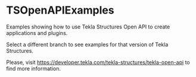 # TSOpenAPIExamples
Examples showing how to use Tekla Structures Open API to create applications and plugins.

Select a different branch to see examples for that version of Tekla Structures.

Please, visit https://developer.tekla.com/tekla-structures/tekla-open-api to find more information.